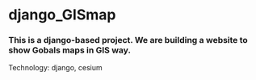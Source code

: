 # django_GISmap

### This is a django-based project. We are building a website to show Gobals maps in GIS way. 
Technology: django, cesium
